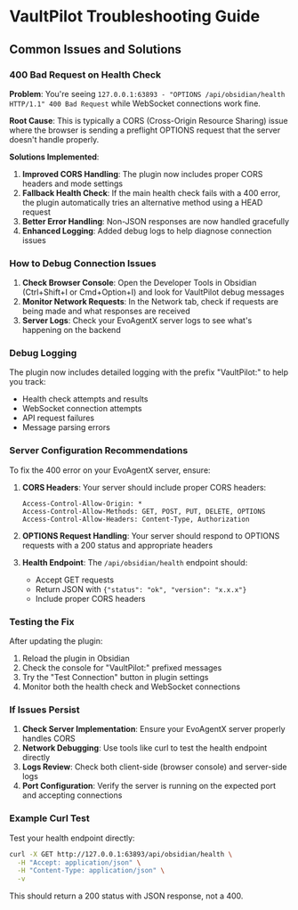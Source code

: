 # VaultPilot Troubleshooting Guide

## Common Issues and Solutions

### 400 Bad Request on Health Check

**Problem**: You're seeing `127.0.0.1:63893 - "OPTIONS /api/obsidian/health HTTP/1.1" 400 Bad Request` while WebSocket connections work fine.

**Root Cause**: This is typically a CORS (Cross-Origin Resource Sharing) issue where the browser is sending a preflight OPTIONS request that the server doesn't handle properly.

**Solutions Implemented**:

1. **Improved CORS Handling**: The plugin now includes proper CORS headers and mode settings
2. **Fallback Health Check**: If the main health check fails with a 400 error, the plugin automatically tries an alternative method using a HEAD request
3. **Better Error Handling**: Non-JSON responses are now handled gracefully
4. **Enhanced Logging**: Added debug logs to help diagnose connection issues

### How to Debug Connection Issues

1. **Check Browser Console**: Open the Developer Tools in Obsidian (Ctrl+Shift+I or Cmd+Option+I) and look for VaultPilot debug messages
2. **Monitor Network Requests**: In the Network tab, check if requests are being made and what responses are received
3. **Server Logs**: Check your EvoAgentX server logs to see what's happening on the backend

### Debug Logging

The plugin now includes detailed logging with the prefix "VaultPilot:" to help you track:
- Health check attempts and results
- WebSocket connection attempts
- API request failures
- Message parsing errors

### Server Configuration Recommendations

To fix the 400 error on your EvoAgentX server, ensure:

1. **CORS Headers**: Your server should include proper CORS headers:
   ```
   Access-Control-Allow-Origin: *
   Access-Control-Allow-Methods: GET, POST, PUT, DELETE, OPTIONS
   Access-Control-Allow-Headers: Content-Type, Authorization
   ```

2. **OPTIONS Request Handling**: Your server should respond to OPTIONS requests with a 200 status and appropriate headers

3. **Health Endpoint**: The `/api/obsidian/health` endpoint should:
   - Accept GET requests
   - Return JSON with `{"status": "ok", "version": "x.x.x"}`
   - Include proper CORS headers

### Testing the Fix

After updating the plugin:

1. Reload the plugin in Obsidian
2. Check the console for "VaultPilot:" prefixed messages
3. Try the "Test Connection" button in plugin settings
4. Monitor both the health check and WebSocket connections

### If Issues Persist

1. **Check Server Implementation**: Ensure your EvoAgentX server properly handles CORS
2. **Network Debugging**: Use tools like curl to test the health endpoint directly
3. **Logs Review**: Check both client-side (browser console) and server-side logs
4. **Port Configuration**: Verify the server is running on the expected port and accepting connections

### Example Curl Test

Test your health endpoint directly:
```bash
curl -X GET http://127.0.0.1:63893/api/obsidian/health \
  -H "Accept: application/json" \
  -H "Content-Type: application/json" \
  -v
```

This should return a 200 status with JSON response, not a 400.
